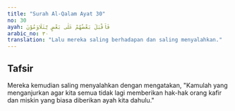 ```yaml
---
title: "Surah Al-Qalam Ayat 30"
no: 30
ayah: فَاَقْبَلَ بَعْضُهُمْ عَلٰى بَعْضٍ يَّتَلَاوَمُوْنَ 
arabic_no: ٣٠
translation: "Lalu mereka saling berhadapan dan saling menyalahkan."
---
```


## Tafsir

Mereka kemudian saling menyalahkan dengan mengatakan, "Kamulah yang menganjurkan agar kita semua tidak lagi memberikan hak-hak orang kafir dan miskin yang biasa diberikan ayah kita dahulu."